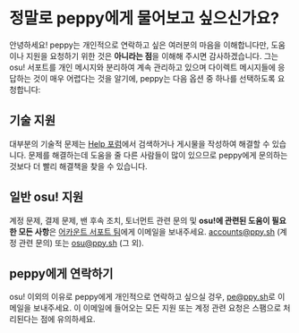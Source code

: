 # 정말로 peppy에게 물어보고 싶으신가요?

안녕하세요! peppy는 개인적으로 연락하고 싶은 여러분의 마음을 이해합니다만, 도움이나 지원을 요청하기 위한 것은 **아니라는 점**을 이해해 주시면 감사하겠습니다. 그는 osu! 서포트를 개인 메시지와 분리하여 계속 관리하고 있으며 다이렉트 메시지들에 응답하는 것이 매우 어렵다는 것을 알기에, peppy는 다음 옵션 중 하나를 선택하도록 요청합니다:

## 기술 지원

대부분의 기술적 문제는 [Help 포럼](https://osu.ppy.sh/community/forums/5)에서 검색하거나 게시물을 작성하여 해결할 수 있습니다. 문제를 해결하는데 도움을 줄 다른 사람들이 많이 있으므로 peppy에게 문의하는 것보다 더 빨리 해결책을 찾을 수 있습니다.

## 일반 osu! 지원

계정 문제, 결제 문제, 밴 후속 조치, 토너먼트 관련 문의 및 **osu!에 관련된 도움이 필요한 모든 사항**은 [어카운트 서포트 팀](/wiki/People/Account_support_team)에게 이메일을 보내주세요. [accounts@ppy.sh](mailto:accounts@ppy.sh) (계정 관련 문의) 또는 [osu@ppy.sh](mailto:osu@ppy.sh) (그 외).

## peppy에게 연락하기

osu! 이외의 이유로 peppy에게 개인적으로 연락하고 싶으실 겅우, [pe@ppy.sh](mailto:pe@ppy.sh)로 이메일을 보내주세요. 이 이메일에 들어오는 모든 지원 또는 계정 관련 요청은 스팸으로 처리된다는 점에 유의하세요.
